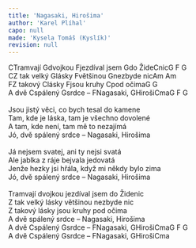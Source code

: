 ```yaml
---
title: 'Nagasaki, Hirošima'
author: 'Karel Plíhal'
capo: null
made: 'Kysela Tomáš (Kyslík)'
revision: null
---
```


<verse number="1:"></verse><wrapper><chord>C</chord></wrapper>Tramvají <wrapper><chord>G</chord></wrapper>dvojkou <wrapper><chord>F</chord></wrapper>jezdíval jsem <wrapper><chord>G</chord></wrapper>do Žide<wrapper><chord>C</chord></wrapper>nic<wrapper><chord>G&nbsp;F&nbsp;G</chord></wrapper><br>
<wrapper><chord>C</chord></wrapper>Z tak velký <wrapper><chord>G</chord></wrapper>lásky <wrapper><chord>F</chord></wrapper>většinou <wrapper><chord>G</chord></wrapper>nezbyde nic<wrapper><chord>Am&nbsp;Am</chord></wrapper><br>
<wrapper><chord>F</chord></wrapper>Z takový <wrapper><chord>C</chord></wrapper>lásky <wrapper><chord>F</chord></wrapper>jsou kruhy <wrapper><chord>C</chord></wrapper>pod očima<wrapper><chord>G&nbsp;G</chord></wrapper><br>
A dvě <wrapper><chord>C</chord></wrapper>spálený <wrapper><chord>G</chord></wrapper>srdce – <wrapper><chord>F</chord></wrapper>Nagasaki, <wrapper><chord>G</chord></wrapper>Hiroši<wrapper><chord>C</chord></wrapper>ma<wrapper><chord>G&nbsp;F&nbsp;G</chord></wrapper><br>
<br>
<verse number="2:"></verse>Jsou jistý věci, co bych tesal do kamene<br>
Tam, kde je láska, tam je všechno dovolené<br>
A tam, kde není, tam mě to nezajímá<br>
Jó, dvě spálený srdce – Nagasaki, Hirošima<br>
<br>
<verse number="3:"></verse>Já nejsem svatej, ani ty nejsi svatá<br>
Ale jablka z ráje bejvala jedovatá<br>
Jenže hezky jsi hřála, když mi někdy bylo zima<br>
Jó, dvě spálený srdce – Nagasaki, Hirošima<br>
<br>
<verse number="4:"></verse>Tramvají dvojkou jezdíval jsem do Židenic<br>
Z tak velký lásky většinou nezbyde nic<br>
Z takový lásky jsou kruhy pod očima<br>
A dvě spálený srdce – Nagasaki, Hirošima<br>
A dvě <wrapper><chord>C</chord></wrapper>spálený <wrapper><chord>G</chord></wrapper>srdce – <wrapper><chord>F</chord></wrapper>Nagasaki, <wrapper><chord>G</chord></wrapper>Hiroši<wrapper><chord>C</chord></wrapper>ma<wrapper><chord>G&nbsp;F&nbsp;G</chord></wrapper><br>
A dvě <wrapper><chord>C</chord></wrapper>spálený <wrapper><chord>G</chord></wrapper>srdce – <wrapper><chord>F</chord></wrapper>Nagasaki, <wrapper><chord>G</chord></wrapper>Hiroši<wrapper><chord>C</chord></wrapper>ma